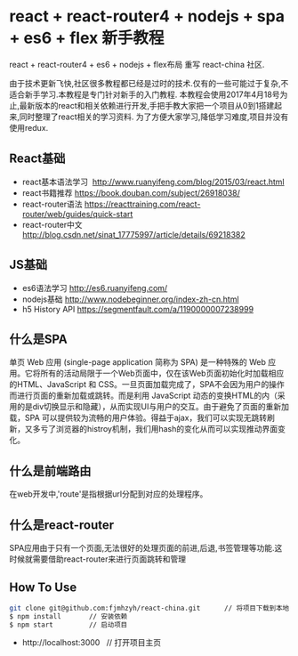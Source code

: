 # react + react-router4 + nodejs + spa + es6 + flex 新手教程
react + react-router4 + es6 + nodejs + flex布局 重写 react-china 社区.

由于技术更新飞快,社区很多教程都已经是过时的技术.仅有的一些可能过于复杂,不适合新手学习.本教程是专门针对新手的入门教程.
本教程会使用2017年4月18号为止,最新版本的react和相关依赖进行开发,手把手教大家把一个项目从0到1搭建起来,同时整理了react相关的学习资料.
为了方便大家学习,降低学习难度,项目并没有使用redux.


## React基础
* react基本语法学习  http://www.ruanyifeng.com/blog/2015/03/react.html  
* react书籍推荐   https://book.douban.com/subject/26918038/
* react-router语法  https://reacttraining.com/react-router/web/guides/quick-start
* react-router中文 http://blog.csdn.net/sinat_17775997/article/details/69218382


## JS基础
* es6语法学习  http://es6.ruanyifeng.com/
* nodejs基础  http://www.nodebeginner.org/index-zh-cn.html
* h5 History API https://segmentfault.com/a/1190000007238999


## 什么是SPA
单页 Web 应用 (single-page application 简称为 SPA) 是一种特殊的 Web 应用。它将所有的活动局限于一个Web页面中，仅在该Web页面初始化时加载相应的HTML、JavaScript 和 CSS。一旦页面加载完成了，SPA不会因为用户的操作而进行页面的重新加载或跳转。而是利用 JavaScript 动态的变换HTML的内（采用的是div切换显示和隐藏），从而实现UI与用户的交互。由于避免了页面的重新加载，SPA 可以提供较为流畅的用户体验。得益于ajax，我们可以实现无跳转刷新，又多亏了浏览器的histroy机制，我们用hash的变化从而可以实现推动界面变化。


## 什么是前端路由
 在web开发中,'route'是指根据url分配到对应的处理程序。
 
 
 ## 什么是react-router
 SPA应用由于只有一个页面,无法很好的处理页面的前进,后退,书签管理等功能.这时候就需要借助react-router来进行页面跳转和管理


## How To Use 
```bash
git clone git@github.com:fjmhzyh/react-china.git      // 将项目下载到本地
$ npm install       // 安装依赖
$ npm start         // 启动项目
```
* http://localhost:3000    // 打开项目主页
